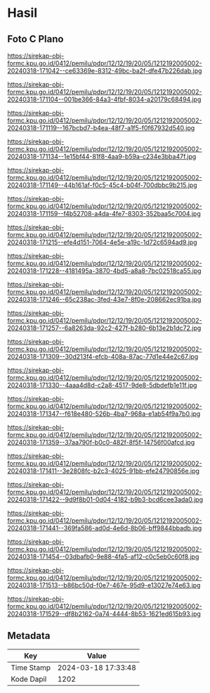 # Hasil

## Foto C Plano

https://sirekap-obj-formc.kpu.go.id/0412/pemilu/pdpr/12/12/19/20/05/1212192005002-20240318-171042--ce63369e-8312-49bc-ba2f-dfe47b226dab.jpg

https://sirekap-obj-formc.kpu.go.id/0412/pemilu/pdpr/12/12/19/20/05/1212192005002-20240318-171104--001be366-84a3-4fbf-8034-a20179c68494.jpg

https://sirekap-obj-formc.kpu.go.id/0412/pemilu/pdpr/12/12/19/20/05/1212192005002-20240318-171119--167bcbd7-b4ea-48f7-a1f5-f0f67932d540.jpg

https://sirekap-obj-formc.kpu.go.id/0412/pemilu/pdpr/12/12/19/20/05/1212192005002-20240318-171134--1e15bf44-81f8-4aa9-b59a-c234e3bba47f.jpg

https://sirekap-obj-formc.kpu.go.id/0412/pemilu/pdpr/12/12/19/20/05/1212192005002-20240318-171149--44b161af-f0c5-45c4-b04f-700dbbc9b215.jpg

https://sirekap-obj-formc.kpu.go.id/0412/pemilu/pdpr/12/12/19/20/05/1212192005002-20240318-171159--f4b52708-a4da-4fe7-8303-352baa5c7004.jpg

https://sirekap-obj-formc.kpu.go.id/0412/pemilu/pdpr/12/12/19/20/05/1212192005002-20240318-171215--efe4d151-7064-4e5e-a19c-1d72c6594ad9.jpg

https://sirekap-obj-formc.kpu.go.id/0412/pemilu/pdpr/12/12/19/20/05/1212192005002-20240318-171228--4181495a-3870-4bd5-a8a8-7bc02518ca55.jpg

https://sirekap-obj-formc.kpu.go.id/0412/pemilu/pdpr/12/12/19/20/05/1212192005002-20240318-171246--65c238ac-3fed-43e7-8f0e-208662ec91ba.jpg

https://sirekap-obj-formc.kpu.go.id/0412/pemilu/pdpr/12/12/19/20/05/1212192005002-20240318-171257--6a8263da-92c2-427f-b280-6b13e2b1dc72.jpg

https://sirekap-obj-formc.kpu.go.id/0412/pemilu/pdpr/12/12/19/20/05/1212192005002-20240318-171309--30d213f4-efcb-408a-87ac-77d1e44e2c67.jpg

https://sirekap-obj-formc.kpu.go.id/0412/pemilu/pdpr/12/12/19/20/05/1212192005002-20240318-171330--4aaa4d8d-c2a8-4517-9de8-5dbdefb1e11f.jpg

https://sirekap-obj-formc.kpu.go.id/0412/pemilu/pdpr/12/12/19/20/05/1212192005002-20240318-171347--f618e480-526b-4ba7-968a-e1ab54f9a7b0.jpg

https://sirekap-obj-formc.kpu.go.id/0412/pemilu/pdpr/12/12/19/20/05/1212192005002-20240318-171359--37aa790f-b0c0-482f-8f5f-14756f00afcd.jpg

https://sirekap-obj-formc.kpu.go.id/0412/pemilu/pdpr/12/12/19/20/05/1212192005002-20240318-171411--3e2808fc-b2c3-4025-91bb-efe24790856e.jpg

https://sirekap-obj-formc.kpu.go.id/0412/pemilu/pdpr/12/12/19/20/05/1212192005002-20240318-171422--9d9f8b01-0d04-4182-b9b3-bcd6cee3ada0.jpg

https://sirekap-obj-formc.kpu.go.id/0412/pemilu/pdpr/12/12/19/20/05/1212192005002-20240318-171441--369fa586-ad0d-4e6d-8b06-bff9844bbadb.jpg

https://sirekap-obj-formc.kpu.go.id/0412/pemilu/pdpr/12/12/19/20/05/1212192005002-20240318-171454--03dbafb0-9e88-4fa5-af12-c0c5eb0c60f8.jpg

https://sirekap-obj-formc.kpu.go.id/0412/pemilu/pdpr/12/12/19/20/05/1212192005002-20240318-171513--b86bc50d-f0e7-467e-95d9-e13027e74e63.jpg

https://sirekap-obj-formc.kpu.go.id/0412/pemilu/pdpr/12/12/19/20/05/1212192005002-20240318-171529--df8b2162-0a74-4444-8b53-1621ed615b93.jpg


## Metadata

| Key        | Value               |
| ---------- | ------------------- |
| Time Stamp | 2024-03-18 17:33:48 |
| Kode Dapil | 1202                |



